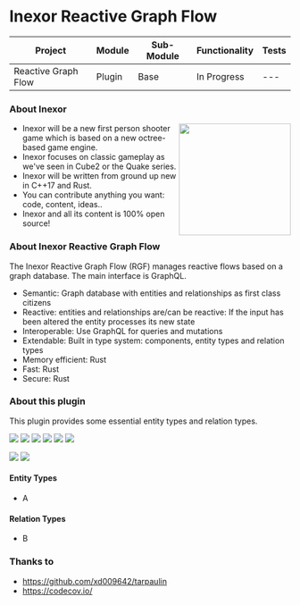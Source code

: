 # Inexor Reactive Graph Flow

| Project | Module | Sub-Module | Functionality | Tests |
| --- | --- | --- | --- | --- |
| Reactive Graph Flow | Plugin | Base | In Progress | --- |

### About Inexor

<a href="https://inexor.org/">
<img align="right" width="200" height="200" src="https://raw.githubusercontent.com/aschaeffer/inexor-rgf-core-plugins/main/docs/images/inexor_2.png">
</a>

* Inexor will be a new first person shooter game which is based on a new octree-based game engine.
* Inexor focuses on classic gameplay as we've seen in Cube2 or the Quake series.
* Inexor will be written from ground up new in C++17 and Rust.
* You can contribute anything you want: code, content, ideas..
* Inexor and all its content is 100% open source!

### About Inexor Reactive Graph Flow

The Inexor Reactive Graph Flow (RGF) manages reactive flows based on a graph database. The main interface is GraphQL.

* Semantic: Graph database with entities and relationships as first class citizens
* Reactive: entities and relationships are/can be reactive: If the input has been altered the entity processes its new state
* Interoperable: Use GraphQL for queries and mutations
* Extendable: Built in type system: components, entity types and relation types
* Memory efficient: Rust
* Fast: Rust
* Secure: Rust

### About this plugin

This plugin provides some essential entity types and relation types.

[<img src="https://img.shields.io/badge/Language-Rust-brightgreen">]()
[<img src="https://img.shields.io/badge/Platforms-Linux%20%26%20Windows-brightgreen">]()
[<img src="https://img.shields.io/github/workflow/status/aschaeffer/inexor-rgf-plugin-base/Rust">](https://github.com/aschaeffer/inexor-rgf-plugin-base/actions?query=workflow%3ARust)
[<img src="https://img.shields.io/github/last-commit/aschaeffer/inexor-rgf-plugin-base">]()
[<img src="https://img.shields.io/github/languages/code-size/aschaeffer/inexor-rgf-plugin-base">]()
[<img src="https://img.shields.io/codecov/c/github/aschaeffer/inexor-rgf-plugin-base">]()

[<img src="https://img.shields.io/github/license/aschaeffer/inexor-rgf-plugin-base">](https://github.com/aschaeffer/inexor-rgf-plugin-base/blob/main/LICENSE)
[<img src="https://img.shields.io/discord/698219248954376256?logo=discord">](https://discord.com/invite/acUW8k7)

#### Entity Types

* A

#### Relation Types

* B

### Thanks to

* https://github.com/xd009642/tarpaulin
* https://codecov.io/

